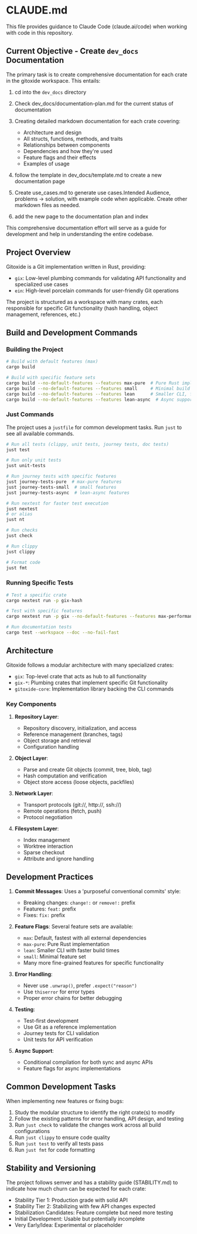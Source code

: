 # CLAUDE.md

This file provides guidance to Claude Code (claude.ai/code) when working with code in this repository.

## Current Objective - Create `dev_docs` Documentation

The primary task is to create comprehensive documentation for each crate in the gitoxide workspace. This entails:

1. cd into the `dev_docs` directory
2. Check dev_docs/documentation-plan.md for the current status of documentation
3. Creating detailed markdown documentation for each crate covering:
   - Architecture and design
   - All structs, functions, methods, and traits
   - Relationships between components
   - Dependencies and how they're used
   - Feature flags and their effects
   - Examples of usage

4. follow the template in dev_docs/template.md to create a new documentation page
5. Create use_cases.md to generate use cases.Intended Audience, problems -> solution, with example code when applicable. Create other markdown files as needed.
6. add the new page to the documentation plan and index


This comprehensive documentation effort will serve as a guide for development and help in understanding the entire codebase.

## Project Overview

Gitoxide is a Git implementation written in Rust, providing:
- `gix`: Low-level plumbing commands for validating API functionality and specialized use cases
- `ein`: High-level porcelain commands for user-friendly Git operations

The project is structured as a workspace with many crates, each responsible for specific Git functionality (hash handling, object management, references, etc.)

## Build and Development Commands

### Building the Project

```bash
# Build with default features (max)
cargo build

# Build with specific feature sets
cargo build --no-default-features --features max-pure  # Pure Rust implementation
cargo build --no-default-features --features small     # Minimal build
cargo build --no-default-features --features lean      # Smaller CLI, faster build
cargo build --no-default-features --features lean-async  # Async support
```

### Just Commands

The project uses a `justfile` for common development tasks. Run `just` to see all available commands.

```bash
# Run all tests (clippy, unit tests, journey tests, doc tests)
just test

# Run only unit tests
just unit-tests

# Run journey tests with specific features
just journey-tests-pure  # max-pure features
just journey-tests-small  # small features
just journey-tests-async  # lean-async features

# Run nextest for faster test execution
just nextest
# or alias
just nt

# Run checks
just check

# Run clippy
just clippy

# Format code
just fmt
```

### Running Specific Tests

```bash
# Test a specific crate
cargo nextest run -p gix-hash

# Test with specific features
cargo nextest run -p gix --no-default-features --features max-performance-safe

# Run documentation tests
cargo test --workspace --doc --no-fail-fast
```

## Architecture

Gitoxide follows a modular architecture with many specialized crates:

- `gix`: Top-level crate that acts as hub to all functionality
- `gix-*`: Plumbing crates that implement specific Git functionality
- `gitoxide-core`: Implementation library backing the CLI commands

### Key Components

1. **Repository Layer**:
   - Repository discovery, initialization, and access
   - Reference management (branches, tags)
   - Object storage and retrieval
   - Configuration handling

2. **Object Layer**:
   - Parse and create Git objects (commit, tree, blob, tag)
   - Hash computation and verification
   - Object store access (loose objects, packfiles)

3. **Network Layer**:
   - Transport protocols (git://, http://, ssh://)
   - Remote operations (fetch, push)
   - Protocol negotiation

4. **Filesystem Layer**:
   - Index management
   - Worktree interaction
   - Sparse checkout
   - Attribute and ignore handling

## Development Practices

1. **Commit Messages**: Uses a 'purposeful conventional commits' style:
   - Breaking changes: `change!:` or `remove!:` prefix
   - Features: `feat:` prefix
   - Fixes: `fix:` prefix

2. **Feature Flags**: Several feature sets are available:
   - `max`: Default, fastest with all external dependencies
   - `max-pure`: Pure Rust implementation
   - `lean`: Smaller CLI with faster build times
   - `small`: Minimal feature set
   - Many more fine-grained features for specific functionality

3. **Error Handling**:
   - Never use `.unwrap()`, prefer `.expect("reason")`
   - Use `thiserror` for error types
   - Proper error chains for better debugging

4. **Testing**:
   - Test-first development
   - Use Git as a reference implementation
   - Journey tests for CLI validation
   - Unit tests for API verification

5. **Async Support**:
   - Conditional compilation for both sync and async APIs
   - Feature flags for async implementations

## Common Development Tasks

When implementing new features or fixing bugs:

1. Study the modular structure to identify the right crate(s) to modify
2. Follow the existing patterns for error handling, API design, and testing
3. Run `just check` to validate the changes work across all build configurations
4. Run `just clippy` to ensure code quality
5. Run `just test` to verify all tests pass
6. Run `just fmt` for code formatting

## Stability and Versioning

The project follows semver and has a stability guide (STABILITY.md) to indicate how much churn can be expected for each crate:

- Stability Tier 1: Production grade with solid API
- Stability Tier 2: Stabilizing with few API changes expected
- Stabilization Candidates: Feature complete but need more testing
- Initial Development: Usable but potentially incomplete
- Very Early/Idea: Experimental or placeholder
